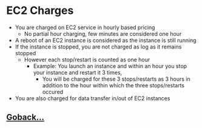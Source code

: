 # EC2 Charges

- You are charged on EC2 service in hourly based pricing
  - No partial hour charging, few minutes are considered one hour
- A reboot of an EC2 instance is considered as the instance is still running
- If the instance is stopped, you are not charged as log as it remains stopped
  - However each stop/restart is counted as one hour
    - Example: You launch an instance and within an hour you stop your instance and restart it 3 times,
      - You will be charged for these 3 stops/restarts as 3 hours in addition to the hour within which the three stops/restarts occured
- You are also charged for data transfer in/out of EC2 instances

## [Goback...](./index.md)